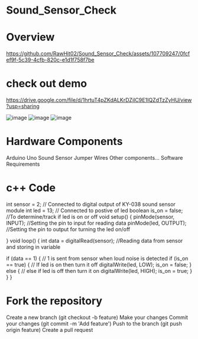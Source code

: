 # Sound_Sensor_Check

# Overview

https://github.com/RawHit02/Sound_Sensor_Check/assets/107709247/0fcfef9f-5c39-4cfb-820c-e1d1f758f7be



# check out demo
https://drive.google.com/file/d/1hrtuT4pZKdALKrDZjIC9E1IQZdTzZyHU/view?usp=sharing

![image](https://github.com/RawHit02/Sound_Sensor_Check/assets/107709247/c4af19f7-8039-4468-9022-556e7f5e6c06)
![image](https://github.com/RawHit02/Sound_Sensor_Check/assets/107709247/fc1cba1b-f54b-42fd-af5e-763b2878cba7)
![image](https://github.com/RawHit02/Sound_Sensor_Check/assets/107709247/190c761c-bd83-4092-b74b-1f8de0d17cdf)



# Hardware Components
Arduino Uno
Sound Sensor
Jumper Wires
Other components...
Software Requirements

  
# c++ Code
int sensor = 2; // Connected to digital output of KY-038 sound sensor module
int led = 13; // Connected to postive of led
boolean is_on = false; //To determine/track if led is on or off
void setup() {
  pinMode(sensor, INPUT); //Setting the pin to input for reading data
  pinMode(led, OUTPUT); //Setting the pin to output for turning the led on/off

}
void loop() {
  int data = digitalRead(sensor); //Reading data from sensor and storing in variable

  if (data == 1) { // 1 is sent from sensor when loud noise is detected
    if (is_on == true) { // If led is on then turn it off
      digitalWrite(led, LOW);
      is_on = false;
    }
    else { // else if led is off then turn it on
      digitalWrite(led, HIGH);
      is_on = true;
    }
  }
}

# Fork the repository
Create a new branch (git checkout -b feature)
Make your changes
Commit your changes (git commit -m 'Add feature')
Push to the branch (git push origin feature)
Create a pull request
